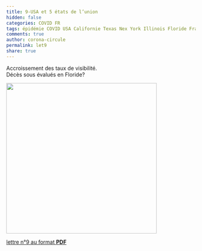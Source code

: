 ```yaml
---
title: 9-USA et 5 états de l’union
hidden: false
categories: COVID FR
tags: épidémie COVID USA Californie Texas Nex York Illinois Floride France Guyane visibilité covid-tracking-project données
comments: true
author: corona-circule
permalink: let9
share: true
---
```


<link rel="stylesheet" href="../assets/css/style.css">

Accroissement des taux de visibilité.<br/>
Décès sous évalués en Floride?<br/>



<img src='/lettres/images/img-09.png' width='400px'/>

[lettre n°9 au format __PDF__](/lettres/resources/pdf/lettre-09.pdf)
